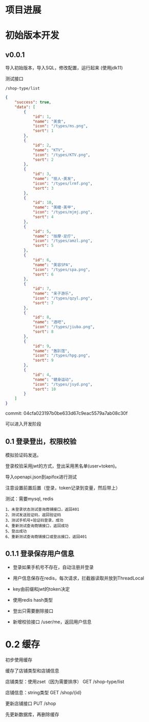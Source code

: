 # 项目进展

# 初始版本开发
## v0.0.1
导入初始版本，导入SQL，修改配置，运行起来 (使用jdk11)

测试接口
```
/shop-type/list
```

```json
{
    "success": true,
    "data": [
        {
            "id": 1,
            "name": "美食",
            "icon": "/types/ms.png",
            "sort": 1
        },
        {
            "id": 2,
            "name": "KTV",
            "icon": "/types/KTV.png",
            "sort": 2
        },
        {
            "id": 3,
            "name": "丽人·美发",
            "icon": "/types/lrmf.png",
            "sort": 3
        },
        {
            "id": 10,
            "name": "美睫·美甲",
            "icon": "/types/mjmj.png",
            "sort": 4
        },
        {
            "id": 5,
            "name": "按摩·足疗",
            "icon": "/types/amzl.png",
            "sort": 5
        },
        {
            "id": 6,
            "name": "美容SPA",
            "icon": "/types/spa.png",
            "sort": 6
        },
        {
            "id": 7,
            "name": "亲子游乐",
            "icon": "/types/qzyl.png",
            "sort": 7
        },
        {
            "id": 8,
            "name": "酒吧",
            "icon": "/types/jiuba.png",
            "sort": 8
        },
        {
            "id": 9,
            "name": "轰趴馆",
            "icon": "/types/hpg.png",
            "sort": 9
        },
        {
            "id": 4,
            "name": "健身运动",
            "icon": "/types/jsyd.png",
            "sort": 10
        }
    ]
}
```

commit: 04cfa023197b0be633d67c9eac5579a7ab08c30f

可以进入开发阶段

## 0.1 登录登出，权限校验

模拟验证码发送。

登录校验采用jwt的方式，登出采用黑名单(user+token)。

导入openapi.json到apifox进行测试

注意设置前置后置（登录，token记录到变量，然后带上）

测试：需要mysql, redis
```
1、未登录状态测试查询商铺接口，返回401
2、测试发送验证码，返回验证码
3、测试手机号+验证码登录，成功
4、重新测试查询商铺接口，返回成功
5、登出成功
6、重新测试查询商铺接口或登出接口，返回401
```

## 0.1.1 登录保存用户信息

- 登录如果手机号不存在，自动注册并登录

- 用户信息保存在redis，每次请求，拦截器读取并放到ThreadLocal

- key由前缀和jwt的token决定

- 使用redis hash类型

- 登出只需要删除接口

- 新增校验接口 /user/me，返回用户信息

# 0.2 缓存

初步使用缓存

缓存了店铺类型和店铺信息

店铺类型：使用zset（因为需要排序）
GET /shop-type/list

店铺信息：string类型
GET /shop/{id}

更新店铺接口
PUT /shop

先更新数据库，再删除缓存

